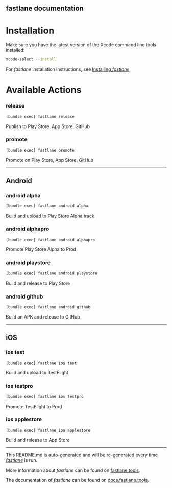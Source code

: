 fastlane documentation
----

# Installation

Make sure you have the latest version of the Xcode command line tools installed:

```sh
xcode-select --install
```

For _fastlane_ installation instructions, see [Installing _fastlane_](https://docs.fastlane.tools/#installing-fastlane)

# Available Actions

### release

```sh
[bundle exec] fastlane release
```

Publish to Play Store, App Store, GitHub

### promote

```sh
[bundle exec] fastlane promote
```

Promote on Play Store, App Store, GitHub

----


## Android

### android alpha

```sh
[bundle exec] fastlane android alpha
```

Build and upload to Play Store Alpha track

### android alphapro

```sh
[bundle exec] fastlane android alphapro
```

Promote Play Store Alpha to Prod

### android playstore

```sh
[bundle exec] fastlane android playstore
```

Build and release to Play Store

### android github

```sh
[bundle exec] fastlane android github
```

Build an APK and release to GitHub

----


## iOS

### ios test

```sh
[bundle exec] fastlane ios test
```

Build and upload to TestFlight

### ios testpro

```sh
[bundle exec] fastlane ios testpro
```

Promote TestFlight to Prod

### ios applestore

```sh
[bundle exec] fastlane ios applestore
```

Build and release to App Store

----

This README.md is auto-generated and will be re-generated every time [_fastlane_](https://fastlane.tools) is run.

More information about _fastlane_ can be found on [fastlane.tools](https://fastlane.tools).

The documentation of _fastlane_ can be found on [docs.fastlane.tools](https://docs.fastlane.tools).
